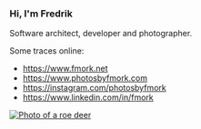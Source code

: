 ### Hi, I'm Fredrik

Software architect, developer and photographer.

Some traces online:

- <https://www.fmork.net>
- <https://www.photosbyfmork.com>
- <https://instagram.com/photosbyfmork>
- <https://www.linkedin.com/in/fmork>

[![Photo of a roe deer](https://www.photosbyfmork.com/photos/20210116-090644-3981-320.jpg)](https://www.photosbyfmork.com/image/20210116-090644-3981)
